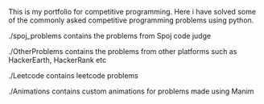 This is my portfolio for competitive programming. Here i have solved some of the commonly asked competitive programming problems using python. 

./spoj_problems contains the problems from Spoj code judge

./OtherProblems contains the problems from other platforms such as HackerEarth, HackerRank etc 

./Leetcode contains leetcode problems

./Animations contains custom animations for problems made using Manim 
